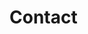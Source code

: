 <!DOCTYPE html>
<html>
  <head>
    <title>Contact Page</title>  
  </head>
  <body>
    <h1>Contact</h1>  
  </body>
</html>
